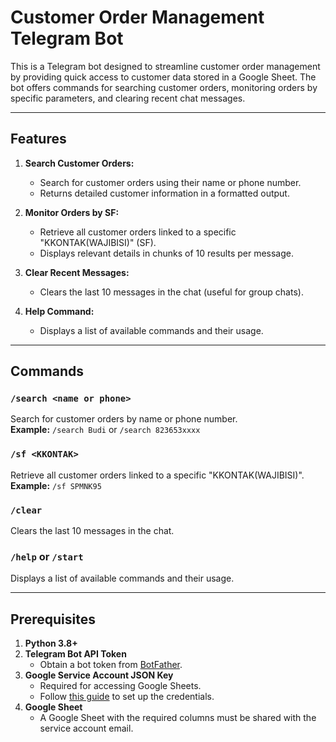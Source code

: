 # Customer Order Management Telegram Bot

This is a Telegram bot designed to streamline customer order management by providing quick access to customer data stored in a Google Sheet. The bot offers commands for searching customer orders, monitoring orders by specific parameters, and clearing recent chat messages.

---

## Features
1. **Search Customer Orders:**
   - Search for customer orders using their name or phone number.
   - Returns detailed customer information in a formatted output.

2. **Monitor Orders by SF:**
   - Retrieve all customer orders linked to a specific "KKONTAK(WAJIBISI)" (SF).
   - Displays relevant details in chunks of 10 results per message.

3. **Clear Recent Messages:**
   - Clears the last 10 messages in the chat (useful for group chats).

4. **Help Command:**
   - Displays a list of available commands and their usage.

---

## Commands
### `/search <name or phone>`
Search for customer orders by name or phone number.  
**Example:** `/search Budi` or `/search 823653xxxx`

### `/sf <KKONTAK>`
Retrieve all customer orders linked to a specific "KKONTAK(WAJIBISI)".  
**Example:** `/sf SPMNK95`

### `/clear`
Clears the last 10 messages in the chat.

### `/help` or `/start`
Displays a list of available commands and their usage.

---

## Prerequisites
1. **Python 3.8+**
2. **Telegram Bot API Token**
   - Obtain a bot token from [BotFather](https://core.telegram.org/bots#botfather).
3. **Google Service Account JSON Key**
   - Required for accessing Google Sheets.
   - Follow [this guide](https://gspread.readthedocs.io/en/latest/oauth2.html#service-account) to set up the credentials.
4. **Google Sheet**
   - A Google Sheet with the required columns must be shared with the service account email.
